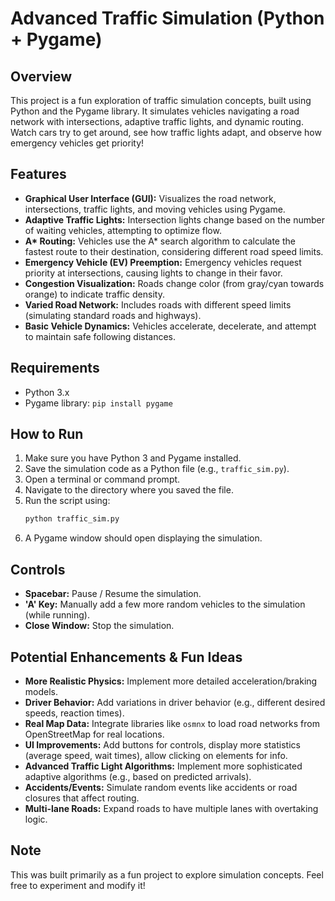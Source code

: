 # Advanced Traffic Simulation (Python + Pygame)

## Overview

This project is a fun exploration of traffic simulation concepts, built using Python and the Pygame library. It simulates vehicles navigating a road network with intersections, adaptive traffic lights, and dynamic routing. Watch cars try to get around, see how traffic lights adapt, and observe how emergency vehicles get priority!

## Features

* **Graphical User Interface (GUI):** Visualizes the road network, intersections, traffic lights, and moving vehicles using Pygame.
* **Adaptive Traffic Lights:** Intersection lights change based on the number of waiting vehicles, attempting to optimize flow.
* **A\* Routing:** Vehicles use the A\* search algorithm to calculate the fastest route to their destination, considering different road speed limits.
* **Emergency Vehicle (EV) Preemption:** Emergency vehicles request priority at intersections, causing lights to change in their favor.
* **Congestion Visualization:** Roads change color (from gray/cyan towards orange) to indicate traffic density.
* **Varied Road Network:** Includes roads with different speed limits (simulating standard roads and highways).
* **Basic Vehicle Dynamics:** Vehicles accelerate, decelerate, and attempt to maintain safe following distances.

## Requirements

* Python 3.x
* Pygame library: `pip install pygame`

## How to Run

1.  Make sure you have Python 3 and Pygame installed.
2.  Save the simulation code as a Python file (e.g., `traffic_sim.py`).
3.  Open a terminal or command prompt.
4.  Navigate to the directory where you saved the file.
5.  Run the script using:
    ```bash
    python traffic_sim.py
    ```
6.  A Pygame window should open displaying the simulation.

## Controls

* **Spacebar:** Pause / Resume the simulation.
* **'A' Key:** Manually add a few more random vehicles to the simulation (while running).
* **Close Window:** Stop the simulation.

## Potential Enhancements & Fun Ideas

* **More Realistic Physics:** Implement more detailed acceleration/braking models.
* **Driver Behavior:** Add variations in driver behavior (e.g., different desired speeds, reaction times).
* **Real Map Data:** Integrate libraries like `osmnx` to load road networks from OpenStreetMap for real locations.
* **UI Improvements:** Add buttons for controls, display more statistics (average speed, wait times), allow clicking on elements for info.
* **Advanced Traffic Light Algorithms:** Implement more sophisticated adaptive algorithms (e.g., based on predicted arrivals).
* **Accidents/Events:** Simulate random events like accidents or road closures that affect routing.
* **Multi-lane Roads:** Expand roads to have multiple lanes with overtaking logic.

## Note

This was built primarily as a fun project to explore simulation concepts. Feel free to experiment and modify it!

